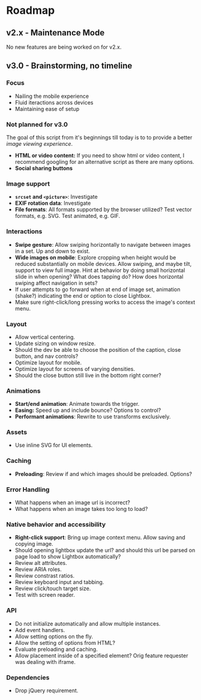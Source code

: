 # Roadmap

## v2.x - Maintenance Mode

No new features are being worked on for v2.x.

## v3.0 - Brainstorming, no timeline

### Focus
- Nailing the mobile experience
- Fluid iteractions across devices
- Maintaining ease of setup

### Not planned for v3.0
The goal of this script from it's beginnings till today is to to provide a better *image viewing experience*.

- **HTML or video content:**  If you need to show html or video content, I recommend googling for an alternative script as there are many options.
- **Social sharing buttons**

### Image support
- **`srcset` and `<picture>`**: Investigate
- **EXIF rotation data**: Investigate
- **File formats**: All formats supported by the browser utilized? Test vector formats, e.g. SVG. Test animated, e.g. GIF.

### Interactions
- **Swipe gesture**: Allow swiping horizontally to navigate between images in a set. Up and down to exist.
- **Wide images on mobile**: Explore cropping when height would be reduced substantially on mobile devices. Allow swiping, and maybe tilt, support to view full image. Hint at behavior by doing small horizontal slide in when opening? What does tapping do? How does horizontal swiping affect navigation in sets?
- If user attempts to go forward when at end of image set, animation (shake?) indicating the end or option to close Lightbox.
- Make sure right-click/long pressing works to access the image's context menu.

### Layout
- Allow vertical centering.
- Update sizing on window resize.
- Should the dev be able to choose the position of the caption, close button, and nav controls?
- Optimize layout for mobile.
- Optimize layout for screens of varying densities.
- Should the close button still live in the bottom right corner?

### Animations
- **Start/end animation**: Animate towards the trigger.
- **Easing:** Speed up and include bounce? Options to control?
- **Performant animations**: Rewrite to use transforms exclusively.

### Assets
- Use inline SVG for UI elements.

### Caching
- **Preloading**: Review if and which images should be preloaded. Options?

### Error Handling
- What happens when an image url is incorrect?
- What happens when an image takes too long to load?

### Native behavior and accessibility
- **Right-click support**: Bring up image context menu. Allow saving and copying image.
- Should opening lightbox update the url? and should this url be parsed on page load to show Lightbox automatically?
- Review alt attributes.
- Review ARIA roles.
- Review constrast ratios.
- Review keyboard input and tabbing.
- Review click/touch target size.
- Test with screen reader.

### API
- Do not initialize automatically and allow multiple instances.
- Add event handlers.
- Allow setting options on the fly.
- Allow the setting of options from HTML?
- Evaluate preloading and caching.
- Allow placement inside of a specified element? Orig feature requester was dealing with iframe.

### Dependencies
- Drop jQuery requirement.
